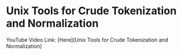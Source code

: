# Unix Tools for Crude Tokenization and Normalization

YouTube Video Link: [Here](Unix Tools for Crude Tokenization and Normalization)
